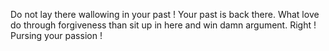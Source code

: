 Do not lay there wallowing in your past ! 
Your past is back there.
What love do through forgiveness than sit up in here and win damn argument.
Right !
Pursing your passion !
